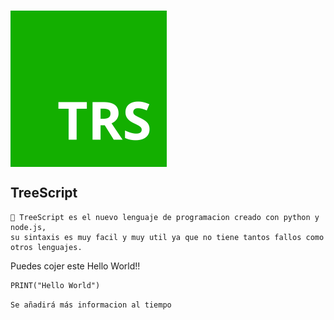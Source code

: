 ### <img width="250px" align="center" src="https://github.com/Soft-wiloux/TreeScript/blob/main/TRS.png?raw=true">

## TreeScript
```
🎈 TreeScript es el nuevo lenguaje de programacion creado con python y node.js,
su sintaxis es muy facil y muy util ya que no tiene tantos fallos como otros lenguajes.
```
Puedes cojer este Hello World!!
```
PRINT("Hello World")
```

`
Se añadirá más informacion al tiempo
`
